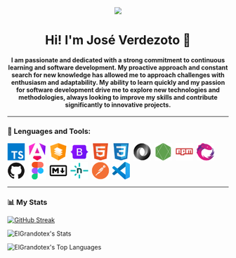 <div id="header" align="center">
    <img src="https://media.giphy.com/media/v1.Y2lkPTc5MGI3NjExNjNyanJtdGppOTF0Y2drZTE4anZsMW44M2pxeXJqODlvZ2Jmc2psMSZlcD12MV9pbnRlcm5hbF9naWZfYnlfaWQmY3Q9Zw/bGgsc5mWoryfgKBx1u/giphy.gif"
        width="200" />
    <h1 align="center">Hi! I'm José Verdezoto 👋</h1>
    <h4>
        I am passionate and dedicated with a strong commitment to
        continuous learning and software development. My proactive
        approach and constant search for new knowledge has
        allowed me to approach challenges with enthusiasm and
        adaptability. My ability to learn quickly and my passion for
        software development drive me to explore new technologies
        and methodologies, always looking to improve my skills and
        contribute significantly to innovative projects.
    </h4>
</div>

---

<div align="left">
    <h3>🔨 Lenguages and Tools:</h3>
    <div>
        <img src="https://github.com/devicons/devicon/blob/master/icons/typescript/typescript-original.svg" alt="Angular" width="40" height="40">&nbsp;
        <img src="https://github.com/devicons/devicon/blob/master/icons/angular/angular-original.svg" alt="Angular" width="40" height="40">&nbsp;
        <img src="https://github.com/devicons/devicon/blob/master/icons/angularmaterial/angularmaterial-original.svg" alt="Angular" width="40" height="40">&nbsp;
        <img src="https://github.com/devicons/devicon/blob/master/icons/bootstrap/bootstrap-original.svg" alt="Angular" width="40" height="40">&nbsp;
        <img src="https://github.com/devicons/devicon/blob/master/icons/html5/html5-original.svg" alt="Angular" width="40" height="40">&nbsp;
        <img src="https://github.com/devicons/devicon/blob/master/icons/css3/css3-original.svg" alt="Angular" width="40" height="40">&nbsp;
        <img src="https://github.com/devicons/devicon/blob/master/icons/json/json-original.svg" alt="Angular" width="40" height="40">&nbsp;
        <img src="https://github.com/devicons/devicon/blob/master/icons/nodejs/nodejs-plain.svg" alt="Angular" width="40" height="40">&nbsp;
        <img src="https://github.com/devicons/devicon/blob/master/icons/npm/npm-original-wordmark.svg" alt="Angular" width="40" height="40">&nbsp;
        <img src="https://github.com/devicons/devicon/blob/master/icons/rxjs/rxjs-original.svg" alt="Angular" width="40" height="40">&nbsp;
        <img src="https://github.com/devicons/devicon/blob/master/icons/github/github-original.svg" alt="Angular" width="40" height="40">&nbsp;
        <img src="https://github.com/devicons/devicon/blob/master/icons/figma/figma-original.svg" alt="Angular" width="40" height="40">&nbsp;
        <img src="https://github.com/devicons/devicon/blob/master/icons/markdown/markdown-original.svg" alt="Angular" width="40" height="40">&nbsp;
        <img src="https://github.com/devicons/devicon/blob/master/icons/netlify/netlify-original.svg" alt="Angular" width="40" height="40">&nbsp;
        <img src="https://github.com/devicons/devicon/blob/master/icons/postman/postman-original.svg" alt="Angular" width="40" height="40">&nbsp;
        <img src="https://github.com/devicons/devicon/blob/master/icons/vscode/vscode-original.svg" alt="Angular" width="40" height="40">&nbsp;
    </div>
</div>

---

### 📊 My Stats

[![GitHub Streak](https://streak-stats.demolab.com?user=ElGrandotex&theme=prussian)](https://git.io/streak-stats)

![ElGrandotex's Stats](https://github-readme-stats.vercel.app/api?username=ElGrandotex&theme=ayu-mirage&show_icons=true&hide_border=false&count_private=true)

![ElGrandotex's Top Languages](https://github-readme-stats.vercel.app/api/top-langs/?username=ElGrandotex&theme=ayu-mirage&show_icons=true&hide_border=false&layout=compact)
